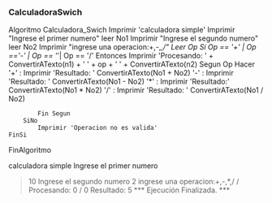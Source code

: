 ### CalculadoraSwich 
Algoritmo Calculadora_Swich
	Imprimir 'calculadora simple'
	Imprimir "Ingrese el primer numero"
	leer No1
	Imprimir "Ingrese el segundo numero"
	leer No2
	Imprimir "ingrese una operacion:+,-,*,/"
	Leer Op
	Si Op == '+' | Op =='-' | Op == '*'| Op == '/' Entonces
	Imprimir 'Procesando: ' + ConvertirATexto(n1) + ' ' + op + ' ' + ConvertirATexto(n2)
		Segun Op Hacer
			'+' :
					Imprimir 'Resultado: ' ConvertirATexto(No1 + No2)
				'-' :
					Imprimir 'Resultado: ' ConvertirATexto(No1 - No2)
				'*' :
					Imprimir 'Resultado:' ConvertirATexto(No1 * No2)
				'/' :
					Imprimir 'Resultado: ' ConvertirATexto(No1 / No2)
			
			Fin Segun
		SiNo
			Imprimir 'Operacion no es valida'
	FinSi
FinAlgoritmo



calculadora simple
Ingrese el primer numero
> 10
Ingrese el segundo numero
> 2
ingrese una operacion:+,-,*,/
> /
Procesando: 0 / 0
Resultado: 5
*** Ejecución Finalizada. ***


